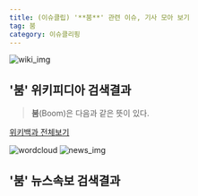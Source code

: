 ```yaml
---
title: (이슈클립) '**붐**' 관련 이슈, 기사 모아 보기
tag: 붐
category: 이슈클리핑
---
```

![wiki_img](https://user-images.githubusercontent.com/42597476/44503234-41136a80-a6d0-11e8-9071-6fc6418eafe4.png)
## **'**붐**'** 위키피디아 검색결과
>**붐**(Boom)은 다음과 같은 뜻이 있다.

<a href="https://ko.wikipedia.org/wiki/붐" target="_blank">위키백과 전체보기</a>

![wordcloud](https://s3.ap-northeast-2.amazonaws.com/lyrics101-wordcloud/2018-09-29-1538224274.png)
![news_img](https://user-images.githubusercontent.com/42597476/44507050-1206f400-a6e4-11e8-8d98-7ffbfebb353f.png)
## **'**붐**'** 뉴스속보 검색결과

